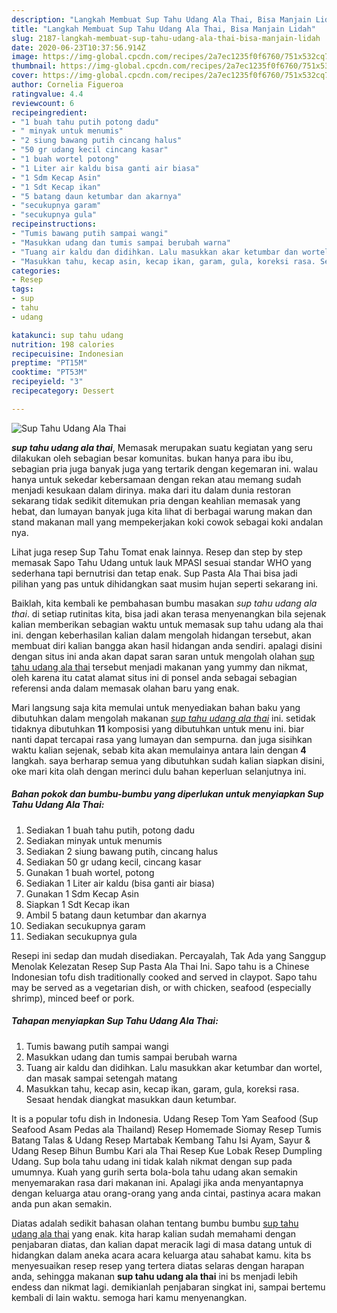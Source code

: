 ```yaml
---
description: "Langkah Membuat Sup Tahu Udang Ala Thai, Bisa Manjain Lidah"
title: "Langkah Membuat Sup Tahu Udang Ala Thai, Bisa Manjain Lidah"
slug: 2187-langkah-membuat-sup-tahu-udang-ala-thai-bisa-manjain-lidah
date: 2020-06-23T10:37:56.914Z
image: https://img-global.cpcdn.com/recipes/2a7ec1235f0f6760/751x532cq70/sup-tahu-udang-ala-thai-foto-resep-utama.jpg
thumbnail: https://img-global.cpcdn.com/recipes/2a7ec1235f0f6760/751x532cq70/sup-tahu-udang-ala-thai-foto-resep-utama.jpg
cover: https://img-global.cpcdn.com/recipes/2a7ec1235f0f6760/751x532cq70/sup-tahu-udang-ala-thai-foto-resep-utama.jpg
author: Cornelia Figueroa
ratingvalue: 4.4
reviewcount: 6
recipeingredient:
- "1 buah tahu putih potong dadu"
- " minyak untuk menumis"
- "2 siung bawang putih cincang halus"
- "50 gr udang kecil cincang kasar"
- "1 buah wortel potong"
- "1 Liter air kaldu bisa ganti air biasa"
- "1 Sdm Kecap Asin"
- "1 Sdt Kecap ikan"
- "5 batang daun ketumbar dan akarnya"
- "secukupnya garam"
- "secukupnya gula"
recipeinstructions:
- "Tumis bawang putih sampai wangi"
- "Masukkan udang dan tumis sampai berubah warna"
- "Tuang air kaldu dan didihkan. Lalu masukkan akar ketumbar dan wortel, dan masak sampai setengah matang"
- "Masukkan tahu, kecap asin, kecap ikan, garam, gula, koreksi rasa. Sesaat hendak diangkat masukkan daun ketumbar."
categories:
- Resep
tags:
- sup
- tahu
- udang

katakunci: sup tahu udang 
nutrition: 198 calories
recipecuisine: Indonesian
preptime: "PT15M"
cooktime: "PT53M"
recipeyield: "3"
recipecategory: Dessert

---
```



![Sup Tahu Udang Ala Thai](https://img-global.cpcdn.com/recipes/2a7ec1235f0f6760/751x532cq70/sup-tahu-udang-ala-thai-foto-resep-utama.jpg)

<b><i>sup tahu udang ala thai</i></b>, Memasak merupakan suatu kegiatan yang seru dilakukan oleh sebagian besar komunitas. bukan hanya para ibu ibu, sebagian pria juga banyak juga yang tertarik dengan kegemaran ini. walau hanya untuk sekedar kebersamaan dengan rekan atau memang sudah menjadi kesukaan dalam dirinya. maka dari itu dalam dunia restoran sekarang tidak sedikit ditemukan pria dengan keahlian memasak yang hebat, dan lumayan banyak juga kita lihat di berbagai warung makan dan stand makanan mall yang mempekerjakan koki cowok sebagai koki andalan nya.

Lihat juga resep Sup Tahu Tomat enak lainnya. Resep dan step by step memasak Sapo Tahu Udang untuk lauk MPASI sesuai standar WHO yang sederhana tapi bernutrisi dan tetap enak. Sup Pasta Ala Thai bisa jadi pilihan yang pas untuk dihidangkan saat musim hujan seperti sekarang ini.

Baiklah, kita kembali ke pembahasan bumbu masakan <i>sup tahu udang ala thai</i>. di setiap rutinitas kita, bisa jadi akan terasa menyenangkan bila sejenak kalian memberikan sebagian waktu untuk memasak sup tahu udang ala thai ini. dengan keberhasilan kalian dalam mengolah hidangan tersebut, akan membuat diri kalian bangga akan hasil hidangan anda sendiri. apalagi disini dengan situs ini anda akan dapat saran saran untuk mengolah olahan <u>sup tahu udang ala thai</u> tersebut menjadi makanan yang yummy dan nikmat, oleh karena itu catat alamat situs ini di ponsel anda sebagai sebagian referensi anda dalam memasak olahan baru yang enak.


Mari langsung saja kita memulai untuk menyediakan bahan baku yang dibutuhkan dalam mengolah makanan <u><i>sup tahu udang ala thai</i></u> ini. setidak tidaknya dibutuhkan <b>11</b> komposisi yang dibutuhkan untuk menu ini. biar nanti dapat tercapai rasa yang lumayan dan sempurna. dan juga sisihkan waktu kalian sejenak, sebab kita akan memulainya antara lain dengan <b>4</b> langkah. saya berharap semua yang dibutuhkan sudah kalian siapkan disini, oke mari kita olah dengan merinci dulu bahan keperluan selanjutnya ini.

<!--inarticleads1-->

##### Bahan pokok dan bumbu-bumbu yang diperlukan untuk menyiapkan Sup Tahu Udang Ala Thai:

1. Sediakan 1 buah tahu putih, potong dadu
1. Sediakan  minyak untuk menumis
1. Sediakan 2 siung bawang putih, cincang halus
1. Sediakan 50 gr udang kecil, cincang kasar
1. Gunakan 1 buah wortel, potong
1. Sediakan 1 Liter air kaldu (bisa ganti air biasa)
1. Gunakan 1 Sdm Kecap Asin
1. Siapkan 1 Sdt Kecap ikan
1. Ambil 5 batang daun ketumbar dan akarnya
1. Sediakan secukupnya garam
1. Sediakan secukupnya gula


Resepi ini sedap dan mudah disediakan. Percayalah, Tak Ada yang Sanggup Menolak Kelezatan Resep Sup Pasta Ala Thai Ini. Sapo tahu is a Chinese Indonesian tofu dish traditionally cooked and served in claypot. Sapo tahu may be served as a vegetarian dish, or with chicken, seafood (especially shrimp), minced beef or pork. 

<!--inarticleads2-->

##### Tahapan menyiapkan Sup Tahu Udang Ala Thai:

1. Tumis bawang putih sampai wangi
1. Masukkan udang dan tumis sampai berubah warna
1. Tuang air kaldu dan didihkan. Lalu masukkan akar ketumbar dan wortel, dan masak sampai setengah matang
1. Masukkan tahu, kecap asin, kecap ikan, garam, gula, koreksi rasa. Sesaat hendak diangkat masukkan daun ketumbar.


It is a popular tofu dish in Indonesia. Udang Resep Tom Yam Seafood (Sup Seafood Asam Pedas ala Thailand) Resep Homemade Siomay Resep Tumis Batang Talas &amp; Udang Resep Martabak Kembang Tahu Isi Ayam, Sayur &amp; Udang Resep Bihun Bumbu Kari ala Thai Resep Kue Lobak Resep Dumpling Udang. Sup bola tahu udang ini tidak kalah nikmat dengan sup pada umumnya. Kuah yang gurih serta bola-bola tahu udang akan semakin menyemarakan rasa dari makanan ini. Apalagi jika anda menyantapnya dengan keluarga atau orang-orang yang anda cintai, pastinya acara makan anda pun akan semakin. 

Diatas adalah sedikit bahasan olahan tentang bumbu bumbu <u>sup tahu udang ala thai</u> yang enak. kita harap kalian sudah memahami dengan penjabaran diatas, dan kalian dapat meracik lagi di masa datang untuk di hidangkan dalam aneka acara acara keluarga atau sahabat kamu. kita bs menyesuaikan resep resep yang tertera diatas selaras dengan harapan anda, sehingga makanan <b>sup tahu udang ala thai</b> ini bs menjadi lebih endess dan nikmat lagi. demikianlah penjabaran singkat ini, sampai bertemu kembali di lain waktu. semoga hari kamu menyenangkan.
